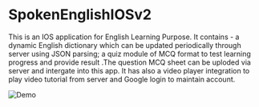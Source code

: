 # SpokenEnglishIOSv2
This is an IOS application for English Learning Purpose. It contains - a dynamic English dictionary which can be updated periodically through server using JSON parsing; a quiz module of MCQ format to test learning progress and provide result .The question MCQ sheet can be uploded via server and intergate into this app. It has also a video player integration to play video tutorial from server and Google login to maintain account.

![Demo](https://cloud.githubusercontent.com/assets/19816965/20652083/1903dc38-b51d-11e6-9d72-459e4747e838.gif)


 
